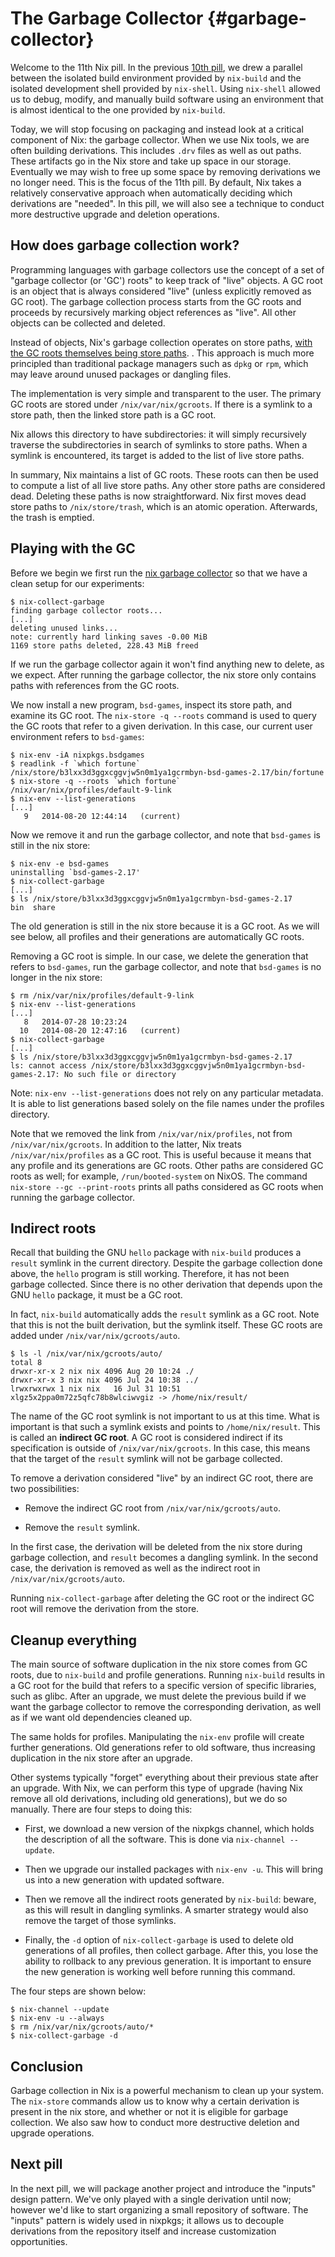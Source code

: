 # The Garbage Collector {#garbage-collector}

Welcome to the 11th Nix pill. In the previous [10th
pill](10-developing-with-nix-shell.md), we drew a parallel between the
isolated build environment provided by `nix-build` and the isolated
development shell provided by `nix-shell`. Using `nix-shell` allowed us
to debug, modify, and manually build software using an environment that
is almost identical to the one provided by `nix-build`.

Today, we will stop focusing on packaging and instead look at a critical
component of Nix: the garbage collector. When we use Nix tools, we are
often building derivations. This includes `.drv` files as well as out
paths. These artifacts go in the Nix store and take up space in our
storage. Eventually we may wish to free up some space by removing
derivations we no longer need. This is the focus of the 11th pill. By
default, Nix takes a relatively conservative approach when automatically
deciding which derivations are \"needed\". In this pill, we will also
see a technique to conduct more destructive upgrade and deletion
operations.

## How does garbage collection work?

Programming languages with garbage collectors use the concept of a set
of \"garbage collector (or 'GC') roots\" to keep track of \"live\"
objects. A GC root is an object that is always considered \"live\"
(unless explicitly removed as GC root). The garbage collection process
starts from the GC roots and proceeds by recursively marking object
references as \"live\". All other objects can be collected and deleted.

Instead of objects, Nix's garbage collection operates on store paths,
[with the GC roots themselves being store
paths](https://nixos.org/manual/nix/stable/package-management/garbage-collector-roots.html).
. This approach is much more principled than traditional package
managers such as `dpkg` or `rpm`, which may leave around unused packages
or dangling files.

The implementation is very simple and transparent to the user. The
primary GC roots are stored under `/nix/var/nix/gcroots`. If there is a
symlink to a store path, then the linked store path is a GC root.

Nix allows this directory to have subdirectories: it will simply
recursively traverse the subdirectories in search of symlinks to store
paths. When a symlink is encountered, its target is added to the list of
live store paths.

In summary, Nix maintains a list of GC roots. These roots can then be
used to compute a list of all live store paths. Any other store paths
are considered dead. Deleting these paths is now straightforward. Nix
first moves dead store paths to `/nix/store/trash`, which is an atomic
operation. Afterwards, the trash is emptied.

## Playing with the GC

Before we begin we first run the [nix garbage
collector](https://nixos.org/manual/nix/stable/command-ref/nix-collect-garbage.html)
so that we have a clean setup for our experiments:

    $ nix-collect-garbage
    finding garbage collector roots...
    [...]
    deleting unused links...
    note: currently hard linking saves -0.00 MiB
    1169 store paths deleted, 228.43 MiB freed

If we run the garbage collector again it won't find anything new to
delete, as we expect. After running the garbage collector, the nix store
only contains paths with references from the GC roots.

We now install a new program, `bsd-games`, inspect its store path, and
examine its GC root. The `nix-store -q --roots` command is used to query
the GC roots that refer to a given derivation. In this case, our current
user environment refers to `bsd-games`:

    $ nix-env -iA nixpkgs.bsdgames
    $ readlink -f `which fortune`
    /nix/store/b3lxx3d3ggxcggvjw5n0m1ya1gcrmbyn-bsd-games-2.17/bin/fortune
    $ nix-store -q --roots `which fortune`
    /nix/var/nix/profiles/default-9-link
    $ nix-env --list-generations
    [...]
       9   2014-08-20 12:44:14   (current)

Now we remove it and run the garbage collector, and note that
`bsd-games` is still in the nix store:

    $ nix-env -e bsd-games
    uninstalling `bsd-games-2.17'
    $ nix-collect-garbage
    [...]
    $ ls /nix/store/b3lxx3d3ggxcggvjw5n0m1ya1gcrmbyn-bsd-games-2.17
    bin  share

The old generation is still in the nix store because it is a GC root. As
we will see below, all profiles and their generations are automatically
GC roots.

Removing a GC root is simple. In our case, we delete the generation that
refers to `bsd-games`, run the garbage collector, and note that
`bsd-games` is no longer in the nix store:

    $ rm /nix/var/nix/profiles/default-9-link
    $ nix-env --list-generations
    [...]
       8   2014-07-28 10:23:24
      10   2014-08-20 12:47:16   (current)
    $ nix-collect-garbage
    [...]
    $ ls /nix/store/b3lxx3d3ggxcggvjw5n0m1ya1gcrmbyn-bsd-games-2.17
    ls: cannot access /nix/store/b3lxx3d3ggxcggvjw5n0m1ya1gcrmbyn-bsd-games-2.17: No such file or directory

Note: `nix-env --list-generations` does not rely on any
particular metadata. It is able to list generations based solely on the
file names under the profiles directory.

Note that we removed the link from `/nix/var/nix/profiles`, not from
`/nix/var/nix/gcroots`. In addition to the latter, Nix treats
`/nix/var/nix/profiles` as a GC root. This is useful because it means
that any profile and its generations are GC roots. Other paths are
considered GC roots as well; for example, `/run/booted-system` on NixOS.
The command `nix-store --gc --print-roots` prints all paths considered
as GC roots when running the garbage collector.

## Indirect roots

Recall that building the GNU `hello` package with `nix-build` produces a
`result` symlink in the current directory. Despite the garbage
collection done above, the `hello` program is still working. Therefore,
it has not been garbage collected. Since there is no other derivation
that depends upon the GNU `hello` package, it must be a GC root.

In fact, `nix-build` automatically adds the `result` symlink as a GC
root. Note that this is not the built derivation, but the symlink
itself. These GC roots are added under `/nix/var/nix/gcroots/auto`.

    $ ls -l /nix/var/nix/gcroots/auto/
    total 8
    drwxr-xr-x 2 nix nix 4096 Aug 20 10:24 ./
    drwxr-xr-x 3 nix nix 4096 Jul 24 10:38 ../
    lrwxrwxrwx 1 nix nix   16 Jul 31 10:51 xlgz5x2ppa0m72z5qfc78b8wlciwvgiz -> /home/nix/result/

The name of the GC root symlink is not important to us at this time.
What is important is that such a symlink exists and points to
`/home/nix/result`. This is called an **indirect GC root**. A GC root is
considered indirect if its specification is outside of
`/nix/var/nix/gcroots`. In this case, this means that the target of the
`result` symlink will not be garbage collected.

To remove a derivation considered \"live\" by an indirect GC root, there
are two possibilities:

-   Remove the indirect GC root from `/nix/var/nix/gcroots/auto`.

-   Remove the `result` symlink.

In the first case, the derivation will be deleted from the nix store
during garbage collection, and `result` becomes a dangling symlink. In
the second case, the derivation is removed as well as the indirect root
in `/nix/var/nix/gcroots/auto`.

Running `nix-collect-garbage` after deleting the GC root or the indirect
GC root will remove the derivation from the store.

## Cleanup everything

The main source of software duplication in the nix store comes from GC
roots, due to `nix-build` and profile generations. Running `nix-build`
results in a GC root for the build that refers to a specific version of
specific libraries, such as glibc. After an upgrade, we must delete the
previous build if we want the garbage collector to remove the
corresponding derivation, as well as if we want old dependencies cleaned
up.

The same holds for profiles. Manipulating the `nix-env` profile will
create further generations. Old generations refer to old software, thus
increasing duplication in the nix store after an upgrade.

Other systems typically \"forget\" everything about their previous state
after an upgrade. With Nix, we can perform this type of upgrade (having
Nix remove all old derivations, including old generations), but we do so
manually. There are four steps to doing this:

-   First, we download a new version of the nixpkgs channel, which holds
    the description of all the software. This is done via
    `nix-channel --update`.

-   Then we upgrade our installed packages with `nix-env -u`. This will
    bring us into a new generation with updated software.

-   Then we remove all the indirect roots generated by `nix-build`:
    beware, as this will result in dangling symlinks. A smarter strategy
    would also remove the target of those symlinks.

-   Finally, the `-d` option of `nix-collect-garbage` is used to delete
    old generations of all profiles, then collect garbage. After this,
    you lose the ability to rollback to any previous generation. It is
    important to ensure the new generation is working well before
    running this command.

The four steps are shown below:

    $ nix-channel --update
    $ nix-env -u --always
    $ rm /nix/var/nix/gcroots/auto/*
    $ nix-collect-garbage -d

## Conclusion

Garbage collection in Nix is a powerful mechanism to clean up your
system. The `nix-store` commands allow us to know why a certain
derivation is present in the nix store, and whether or not it is
eligible for garbage collection. We also saw how to conduct more
destructive deletion and upgrade operations.

## Next pill

In the next pill, we will package another project and introduce the
\"inputs\" design pattern. We've only played with a single derivation
until now; however we'd like to start organizing a small repository of
software. The \"inputs\" pattern is widely used in nixpkgs; it allows us
to decouple derivations from the repository itself and increase
customization opportunities.
